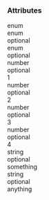 <div class="attributes">
    <div class="attributesTitle">
        <h3 class="attributesTitleText">Attributes</h3></div>
    <div class="attributesList">
        <div class="attributeObject">
            <div class="attributeObjectMembers">
                <div class="attributeObjectMemberContainer">
                    <div class="attributeObjectMember isExpanded isExpandableCollapsible isEnum">
                        <div class="attributeObjectMemberToggle">
                            <div class="attributeToggle isExpanded"><span class="attributeToggleIcon"></span></div>
                        </div>
                        <div class="attributeObjectMemberKey">
                            <div class="attributeKey">enum</div>
                            <div class="attributeObjectMemberType">
                                <div class="attributeType">enum</div>
                            </div>
                        </div>
                        <div class="attributeObjectMemberRequirement">
                            <div class="attributeRequirement isOptional"><span class="attributeRequirementIcon"></span><span class="attributeRequirementTooltip"><div class="attributeTooltip"><span class="attributeTooltipText">optional</span></div>
                            </span>
                        </div>
                    </div>
                    <div class="attributeObjectMemberDescription">
                        <noscript></noscript>
                    </div>
                    <div class="attributeObjectMemberValueRow">
                        <div class="attributeObjectMemberValue">
                            <div class="attributeObject">
                                <div class="attributeObjectMembers">
                                    <div class="attributeObjectMemberContainer">
                                        <div class="attributeEnumMember isExpanded isExpandableCollapsible isEnum">
                                            <div class="attributeEnumMemberToggle">
                                                <div class="attributeToggle isExpanded"><span class="attributeToggleIcon"></span></div>
                                            </div>
                                            <div class="attributeEnumMemberKey">
                                                <noscript></noscript>
                                                <div class="attributeEnumMemberType">
                                                    <div class="attributeType">enum</div>
                                                </div>
                                            </div>
                                            <div class="attributeEnumMemberRequirement">
                                                <div class="attributeRequirement isOptional"><span class="attributeRequirementIcon"></span><span class="attributeRequirementTooltip"><div class="attributeTooltip"><span class="attributeTooltipText">optional</span></div>
                                                </span>
                                            </div>
                                        </div>
                                        <div class="attributeEnumMemberDescription">
                                            <noscript></noscript>
                                        </div>
                                        <div class="attributeEnumMemberValueRow">
                                            <div class="attributeEnumMemberValue">
                                                <div class="attributeObject">
                                                    <div class="attributeObjectMembers">
                                                        <div class="attributeObjectMemberContainer">
                                                            <div class="attributeEnumMember isExpanded">
                                                                <div class="attributeEnumMemberToggle">
                                                                    <div class="attributeToggle isExpanded"><span class="attributeToggleIcon"></span></div>
                                                                </div>
                                                                <div class="attributeEnumMemberKey">
                                                                    <noscript></noscript>
                                                                    <div class="attributeEnumMemberType">
                                                                        <div class="attributeType">number</div>
                                                                    </div>
                                                                </div>
                                                                <div class="attributeEnumMemberRequirement">
                                                                    <div class="attributeRequirement isOptional"><span class="attributeRequirementIcon"></span><span class="attributeRequirementTooltip"><div class="attributeTooltip"><span class="attributeTooltipText">optional</span></div>
                                                                    </span>
                                                                </div>
                                                            </div>
                                                            <div class="attributeEnumMemberDescription">
                                                                <noscript></noscript>
                                                            </div>
                                                            <div class="attributeEnumMemberValueRow">
                                                                <div class="attributeEnumMemberValue">
                                                                    <div class="attributeValue">1</div>
                                                                </div>
                                                            </div>
                                                        </div>
                                                    </div>
                                                    <div class="attributeObjectMemberContainer">
                                                        <div class="attributeEnumMember isExpanded">
                                                            <div class="attributeEnumMemberToggle">
                                                                <div class="attributeToggle isExpanded"><span class="attributeToggleIcon"></span></div>
                                                            </div>
                                                            <div class="attributeEnumMemberKey">
                                                                <noscript></noscript>
                                                                <div class="attributeEnumMemberType">
                                                                    <div class="attributeType">number</div>
                                                                </div>
                                                            </div>
                                                            <div class="attributeEnumMemberRequirement">
                                                                <div class="attributeRequirement isOptional"><span class="attributeRequirementIcon"></span><span class="attributeRequirementTooltip"><div class="attributeTooltip"><span class="attributeTooltipText">optional</span></div>
                                                                </span>
                                                            </div>
                                                        </div>
                                                        <div class="attributeEnumMemberDescription">
                                                            <noscript></noscript>
                                                        </div>
                                                        <div class="attributeEnumMemberValueRow">
                                                            <div class="attributeEnumMemberValue">
                                                                <div class="attributeValue">2</div>
                                                            </div>
                                                        </div>
                                                    </div>
                                                </div>
                                                <div class="attributeObjectMemberContainer">
                                                    <div class="attributeEnumMember isExpanded">
                                                        <div class="attributeEnumMemberToggle">
                                                            <div class="attributeToggle isExpanded"><span class="attributeToggleIcon"></span></div>
                                                        </div>
                                                        <div class="attributeEnumMemberKey">
                                                            <noscript></noscript>
                                                            <div class="attributeEnumMemberType">
                                                                <div class="attributeType">number</div>
                                                            </div>
                                                        </div>
                                                        <div class="attributeEnumMemberRequirement">
                                                            <div class="attributeRequirement isOptional"><span class="attributeRequirementIcon"></span><span class="attributeRequirementTooltip"><div class="attributeTooltip"><span class="attributeTooltipText">optional</span></div>
                                                            </span>
                                                        </div>
                                                    </div>
                                                    <div class="attributeEnumMemberDescription">
                                                        <noscript></noscript>
                                                    </div>
                                                    <div class="attributeEnumMemberValueRow">
                                                        <div class="attributeEnumMemberValue">
                                                            <div class="attributeValue">3</div>
                                                        </div>
                                                    </div>
                                                </div>
                                            </div>
                                            <div class="attributeObjectMemberContainer">
                                                <div class="attributeEnumMember isExpanded">
                                                    <div class="attributeEnumMemberToggle">
                                                        <div class="attributeToggle isExpanded"><span class="attributeToggleIcon"></span></div>
                                                    </div>
                                                    <div class="attributeEnumMemberKey">
                                                        <noscript></noscript>
                                                        <div class="attributeEnumMemberType">
                                                            <div class="attributeType">number</div>
                                                        </div>
                                                    </div>
                                                    <div class="attributeEnumMemberRequirement">
                                                        <div class="attributeRequirement isOptional"><span class="attributeRequirementIcon"></span><span class="attributeRequirementTooltip"><div class="attributeTooltip"><span class="attributeTooltipText">optional</span></div>
                                                        </span>
                                                    </div>
                                                </div>
                                                <div class="attributeEnumMemberDescription">
                                                    <noscript></noscript>
                                                </div>
                                                <div class="attributeEnumMemberValueRow">
                                                    <div class="attributeEnumMemberValue">
                                                        <div class="attributeValue">4</div>
                                                    </div>
                                                </div>
                                            </div>
                                        </div>
                                    </div>
                                </div>
                            </div>
                        </div>
                    </div>
                </div>
                <div class="attributeObjectMemberContainer">
                    <div class="attributeEnumMember isExpanded">
                        <div class="attributeEnumMemberToggle">
                            <div class="attributeToggle isExpanded"><span class="attributeToggleIcon"></span></div>
                        </div>
                        <div class="attributeEnumMemberKey">
                            <noscript></noscript>
                            <div class="attributeEnumMemberType">
                                <div class="attributeType">string</div>
                            </div>
                        </div>
                        <div class="attributeEnumMemberRequirement">
                            <div class="attributeRequirement isOptional"><span class="attributeRequirementIcon"></span><span class="attributeRequirementTooltip"><div class="attributeTooltip"><span class="attributeTooltipText">optional</span></div>
                            </span>
                        </div>
                    </div>
                    <div class="attributeEnumMemberDescription">
                        <noscript></noscript>
                    </div>
                    <div class="attributeEnumMemberValueRow">
                        <div class="attributeEnumMemberValue">
                            <div class="attributeValue">something</div>
                        </div>
                    </div>
                </div>
            </div>
            <div class="attributeObjectMemberContainer">
                <div class="attributeEnumMember isExpanded">
                    <div class="attributeEnumMemberToggle">
                        <div class="attributeToggle isExpanded"><span class="attributeToggleIcon"></span></div>
                    </div>
                    <div class="attributeEnumMemberKey">
                        <noscript></noscript>
                        <div class="attributeEnumMemberType">
                            <div class="attributeType">string</div>
                        </div>
                    </div>
                    <div class="attributeEnumMemberRequirement">
                        <div class="attributeRequirement isOptional"><span class="attributeRequirementIcon"></span><span class="attributeRequirementTooltip"><div class="attributeTooltip"><span class="attributeTooltipText">optional</span></div>
                        </span>
                    </div>
                </div>
                <div class="attributeEnumMemberDescription">
                    <noscript></noscript>
                </div>
                <div class="attributeEnumMemberValueRow">
                    <div class="attributeEnumMemberValue">
                        <div class="attributeValue">anything</div>
                    </div>
                </div>
            </div>
        </div>
    </div>
</div>
</div>
</div>
</div>
</div>
</div>
</div>
</div>
</div>